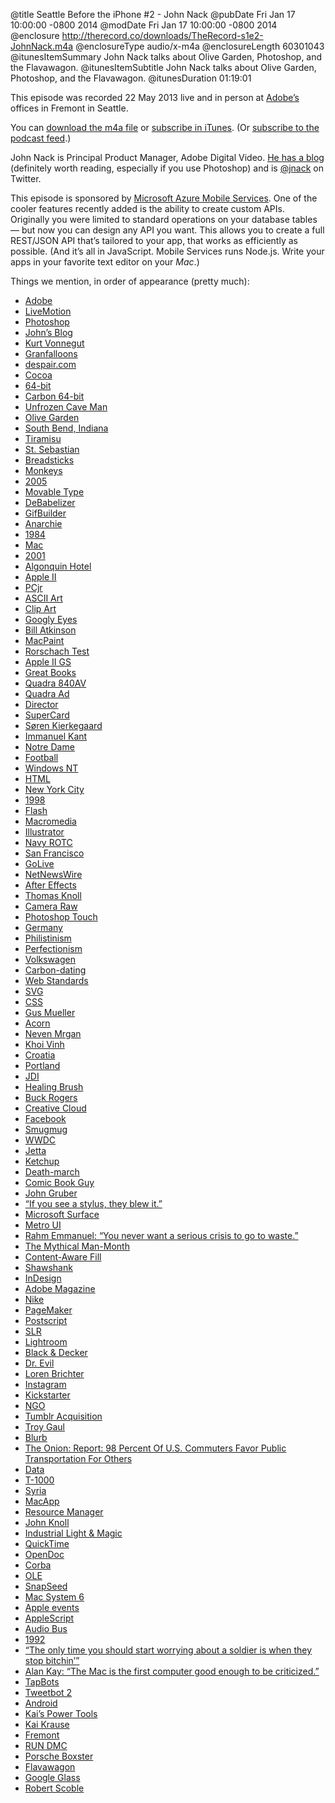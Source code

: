 @title Seattle Before the iPhone #2 - John Nack
@pubDate Fri Jan 17 10:00:00 -0800 2014
@modDate Fri Jan 17 10:00:00 -0800 2014
@enclosure http://therecord.co/downloads/TheRecord-s1e2-JohnNack.m4a
@enclosureType audio/x-m4a
@enclosureLength 60301043
@itunesItemSummary John Nack talks about Olive Garden, Photoshop, and the Flavawagon.
@itunesItemSubtitle John Nack talks about Olive Garden, Photoshop, and the Flavawagon.
@itunesDuration 01:19:01

This episode was recorded 22 May 2013 live and in person at [Adobe’s](http://www.adobe.com/) offices in Fremont in Seattle.

You can <a href="/downloads/TheRecord-s1e2-JohnNack.m4a">download the m4a file</a> or <a href="https://itunes.apple.com/us/podcast/the-record/id791861057">subscribe in iTunes</a>. (Or <a href="https://therecord.co/xml/rss.xml">subscribe to the podcast feed</a>.)

John Nack is Principal Product Manager, Adobe Digital Video. [He has a blog](http://blogs.adobe.com/jnack/) (definitely worth reading, especially if you use Photoshop) and is [@jnack](https://twitter.com/jnack) on Twitter.

<p class="sponsor">This episode is sponsored by <a href=" http://www.windowsazure.com/en-us/develop/mobile/ios/?WT.mc_id=azurebg_us_pmm_mirluna_therecord">Microsoft Azure Mobile Services</a>. One of the cooler features recently added is the ability to create custom APIs. Originally you were limited to standard operations on your database tables — but now you can design any API you want. This allows you to create a full REST/JSON API that’s tailored to your app, that works as efficiently as possible. (And it’s all in JavaScript. Mobile Services runs Node.js. Write your apps in your favorite text editor on your <i>Mac</i>.)</p>

Things we mention, in order of appearance (pretty much):

<ul>
<li><a href="http://adobe.com/">Adobe</a></li>
<li><a href="http://en.wikipedia.org/wiki/Adobe_LiveMotion">LiveMotion</a></li>
<li><a href="http://www.adobe.com/products/photoshop.html">Photoshop</a></li>
<li><a href="http://blogs.adobe.com/jnack/">John’s Blog</a></li>
<li><a href="http://www.vonnegut.com/">Kurt Vonnegut</a></li>
<li><a href="http://en.wikipedia.org/wiki/Granfalloon">Granfalloons</a></li>
<li><a href="http://www.despair.com/">despair.com</a></li>
<li><a href="https://developer.apple.com/technologies/mac/cocoa.html">Cocoa</a></li>
<li><a href="http://en.wikipedia.org/wiki/64-bit_computing">64-bit</a></li>
<li><a href="http://en.wikipedia.org/wiki/Carbon_(API)">Carbon 64-bit</a></li>
<li><a href="http://www.youtube.com/watch?v=G3J89Io28qM">Unfrozen Cave Man</a></li>
<li><a href="http://www.olivegarden.com/">Olive Garden</a></li>
<li><a href="http://www.ci.south-bend.in.us/">South Bend, Indiana</a></li>
<li><a href="http://en.wikipedia.org/wiki/Tiramisu">Tiramisu</a></li>
<li><a href="http://www.catholic.org/saints/saint.php?saint_id=103">St. Sebastian</a></li>
<li><a href="http://abcnews.go.com/GMA/recipe?id=11745412">Breadsticks</a></li>
<li><a href="http://animals.nationalgeographic.com/animals/photos/monkeys/">Monkeys</a></li>
<li><a href="http://en.wikipedia.org/wiki/2005">2005</a></li>
<li><a href="http://movabletype.org/">Movable Type</a></li>
<li><a href="http://www.equilibrium.com/debabelizer/">DeBabelizer</a></li>
<li><a href="https://www.macupdate.com/app/mac/235/gifbuilder">GifBuilder</a></li>
<li><a href="http://nolobe.com/interarchy/">Anarchie</a></li>
<li><a href="http://en.wikipedia.org/wiki/Nineteen_Eighty-Four">1984</a></li>
<li><a href="https://www.apple.com/mac/">Mac</a></li>
<li><a href="http://www.imdb.com/title/tt0062622/">2001</a></li>
<li><a href="http://www.algonquinhotel.com/">Algonquin Hotel</a></li>
<li><a href="http://oldcomputers.net/appleii.html">Apple II</a></li>
<li><a href="http://en.wikipedia.org/wiki/IBM_PCjr">PCjr</a></li>
<li><a href="http://en.wikipedia.org/wiki/ASCII_art">ASCII Art</a></li>
<li><a href="http://en.wikipedia.org/wiki/Clip_art">Clip Art</a></li>
<li><a href="http://en.wikipedia.org/wiki/Googly_eyes">Googly Eyes</a></li>
<li><a href="http://www.folklore.org/ProjectView.py?name=Macintosh&characters=Bill+Atkinson">Bill Atkinson</a></li>
<li><a href="http://www.folklore.org/StoryView.py?story=MacPaint_Evolution.txt">MacPaint</a></li>
<li><a href="http://en.wikipedia.org/wiki/Rorschach_test">Rorschach Test</a></li>
<li><a href="http://oldcomputers.net/appleiigs.html">Apple II GS</a></li>
<li><a href="http://en.wikipedia.org/wiki/Great_books">Great Books</a></li>
<li><a href="http://apple-history.com/840">Quadra 840AV</a></li>
<li><a href="http://www.youtube.com/watch?v=5tw454TPZtU">Quadra Ad</a></li>
<li><a href="http://en.wikipedia.org/wiki/MacroMind_Director">Director</a></li>
<li><a href="http://www.supercard.us/">SuperCard</a></li>
<li><a href="http://en.wikipedia.org/wiki/Søren_Kierkegaard">Søren Kierkegaard</a></li>
<li><a href="http://en.wikipedia.org/wiki/Immanuel_Kant">Immanuel Kant</a></li>
<li><a href="http://www.nd.edu/">Notre Dame</a></li>
<li><a href="http://en.wikipedia.org/wiki/American_football">Football</a></li>
<li><a href="http://en.wikipedia.org/wiki/Windows_NT">Windows NT</a></li>
<li><a href="http://www.w3schools.com/html/">HTML</a></li>
<li><a href="http://www1.nyc.gov/">New York City</a></li>
<li><a href="http://en.wikipedia.org/wiki/1998">1998</a></li>
<li><a href="http://en.wikipedia.org/wiki/Adobe_Flash">Flash</a></li>
<li><a href="http://en.wikipedia.org/wiki/Macromedia">Macromedia</a></li>
<li><a href="http://www.adobe.com/products/illustrator.html">Illustrator</a></li>
<li><a href="http://www.nrotc.navy.mil/">Navy ROTC</a></li>
<li><a href="http://www.sfgov.org/index.asp">San Francisco</a></li>
<li><a href="http://www.adobe.com/support/downloads/product.jsp?product=26&platform=Macintosh">GoLive</a></li>
<li><a href="http://netnewswireapp.com/">NetNewsWire</a></li>
<li><a href="http://www.adobe.com/products/aftereffects.html">After Effects</a></li>
<li><a href="http://en.wikipedia.org/wiki/Thomas_Knoll">Thomas Knoll</a></li>
<li><a href="http://www.adobe.com/products/photoshop/extend.html">Camera Raw</a></li>
<li><a href="http://www.adobe.com/products/photoshop-touch.html">Photoshop Touch</a></li>
<li><a href="https://www.cia.gov/library/publications/the-world-factbook/geos/gm.html">Germany</a></li>
<li><a href="http://en.wikipedia.org/wiki/Philistinism">Philistinism</a></li>
<li><a href="http://en.wikipedia.org/wiki/Perfectionism_(psychology)">Perfectionism</a></li>
<li><a href="http://www.vw.com/en.html">Volkswagen</a></li>
<li><a href="http://en.wikipedia.org/wiki/Radiocarbon_dating">Carbon-dating</a></li>
<li><a href="http://www.webstandards.org/">Web Standards</a></li>
<li><a href="http://en.wikipedia.org/wiki/Scalable_Vector_Graphics">SVG</a></li>
<li><a href="http://en.wikipedia.org/wiki/Cascading_Style_Sheets">CSS</a></li>
<li><a href="http://shapeof.com/">Gus Mueller</a></li>
<li><a href="http://www.flyingmeat.com/acorn/">Acorn</a></li>
<li><a href="https://twitter.com/mrgan">Neven Mrgan</a></li>
<li><a href="http://www.subtraction.com/">Khoi Vinh</a></li>
<li><a href="https://www.cia.gov/library/publications/the-world-factbook/geos/hr.html">Croatia</a></li>
<li><a href="http://www.portlandonline.com/">Portland</a></li>
<li><a href="http://www.internetslang.com/JDI-meaning-definition.asp">JDI</a></li>
<li><a href="http://helpx.adobe.com/photoshop/using/retouching-repairing-images.html">Healing Brush</a></li>
<li><a href="http://en.wikipedia.org/wiki/Buck_Rogers">Buck Rogers</a></li>
<li><a href="http://www.adobe.com/products/creativecloud.html">Creative Cloud</a></li>
<li><a href="http://facebook.com/">Facebook</a></li>
<li><a href="http://www.smugmug.com/">Smugmug</a></li>
<li><a href="https://developer.apple.com/wwdc/">WWDC</a></li>
<li><a href="http://www.vw.com/en/models/jetta/gallery.html">Jetta</a></li>
<li><a href="http://en.wikipedia.org/wiki/Ketchup">Ketchup</a></li>
<li><a href="http://en.wikipedia.org/wiki/Death_march_(project_management)">Death-march</a></li>
<li><a href="http://www.simpsoncrazy.com/characters/comic-book-guy">Comic Book Guy</a></li>
<li><a href="http://daringfireball.net/">John Gruber</a></li>
<li><a href="http://parislemon.com/post/40128357896/if-you-see-a-stylus-they-blew-it">“If you see a stylus, they blew it.”</a></li>
<li><a href="http://www.microsoft.com/surface/en-us">Microsoft Surface</a></li>
<li><a href="http://en.wikipedia.org/wiki/Metro_(design_language)">Metro UI</a></li>
<li><a href="http://www.youtube.com/watch?v=1yeA_kHHLow">Rahm Emmanuel: “You never want a serious crisis to go to waste.”</a></li>
<li><a href="http://en.wikipedia.org/wiki/The_Mythical_Man-Month">The Mythical Man-Month</a></li>
<li><a href="http://www.photoshopessentials.com/photo-editing/content-aware-fill-cs5/">Content-Aware Fill</a></li>
<li><a href="http://www.imdb.com/title/tt0111161/">Shawshank</a></li>
<li><a href="http://www.adobe.com/products/indesign.html">InDesign</a></li>
<li><a href="http://www.adobemagazine.com/">Adobe Magazine</a></li>
<li><a href="http://www.nike.com/">Nike</a></li>
<li><a href="http://en.wikipedia.org/wiki/Adobe_PageMaker">PageMaker</a></li>
<li><a href="http://www.adobe.com/products/postscript/">Postscript</a></li>
<li><a href="http://en.wikipedia.org/wiki/Single-lens_reflex_camera">SLR</a></li>
<li><a href="http://www.adobe.com/products/photoshop-lightroom.html">Lightroom</a></li>
<li><a href="http://www.blackanddecker.com/">Black & Decker</a></li>
<li><a href="http://austinpowers.wikia.com/wiki/Dr._Evil">Dr. Evil</a></li>
<li><a href="https://twitter.com/lorenb">Loren Brichter</a></li>
<li><a href="http://instagram.com/">Instagram</a></li>
<li><a href="http://www.kickstarter.com/">Kickstarter</a></li>
<li><a href="http://en.wikipedia.org/wiki/Non-governmental_organization">NGO</a></li>
<li><a href="http://marissamayr.tumblr.com/post/50902274591/im-delighted-to-announce-that-weve-reached-an">Tumblr Acquisition</a></li>
<li><a href="http://www.troygaul.com/">Troy Gaul</a></li>
<li><a href="http://www.blurb.com/">Blurb</a></li>
<li><a href="http://www.theonion.com/articles/report-98-percent-of-us-commuters-favor-public-tra,1434/">The Onion: Report: 98 Percent Of U.S. Commuters Favor Public Transportation For Others</a></li>
<li><a href="http://en.wikipedia.org/wiki/Data_(Star_Trek)">Data</a></li>
<li><a href="http://terminator.wikia.com/wiki/T-1000_(Terminator_2:_Judgment_Day)">T-1000</a></li>
<li><a href="https://www.cia.gov/library/publications/the-world-factbook/geos/sy.html">Syria</a></li>
<li><a href="http://en.wikipedia.org/wiki/MacApp">MacApp</a></li>
<li><a href="https://code.google.com/p/resourceviewer/">Resource Manager</a></li>
<li><a href="http://en.wikipedia.org/wiki/John_Knoll">John Knoll</a></li>
<li><a href="http://www.ilm.com/">Industrial Light & Magic</a></li>
<li><a href="http://en.wikipedia.org/wiki/QuickTime">QuickTime</a></li>
<li><a href="http://en.wikipedia.org/wiki/OpenDoc">OpenDoc</a></li>
<li><a href="http://en.wikipedia.org/wiki/Common_Object_Request_Broker_Architecture">Corba</a></li>
<li><a href="http://en.wikipedia.org/wiki/Object_Linking_and_Embedding">OLE</a></li>
<li><a href="https://twitter.com/snapseed">SnapSeed</a></li>
<li><a href="http://en.wikipedia.org/wiki/System_6">Mac System 6</a></li>
<li><a href="http://en.wikipedia.org/wiki/Apple_events">Apple events</a></li>
<li><a href="http://en.wikipedia.org/wiki/AppleScript">AppleScript</a></li>
<li><a href="http://audiob.us/">Audio Bus</a></li>
<li><a href="http://en.wikipedia.org/wiki/1992">1992</a></li>
<li><a href="http://www.imdb.com/character/ch0190293/quotes">“The only time you should start worrying about a soldier is when they stop bitchin’”</a></li>
<li><a href="http://books.google.com/books?id=mXnw5tM8QRwC&pg=PA115&lpg=PA115&dq=first+computer+good+enough+to+criticize&source=bl&ots=PxLvdYbqXE&sig=N2QWjFNo-AoPE_PlP1di6HPglQc&hl=en&sa=X&ei=DcjYUs3nF4TzoATV_YGIBQ&ved=0CCsQ6AEwAA#v=onepage&q=first%20computer%20good%20enough%20to%20criticize&f=false">Alan Kay: “The Mac is the first computer good enough to be criticized.”</a></li>
<li><a href="http://tapbots.com/">TapBots</a></li>
<li><a href="https://itunes.apple.com/us/app/tweetbot-2-iphone-ipod-touch/id428851691?mt=8">Tweetbot 2</a></li>
<li><a href="http://www.android.com/">Android</a></li>
<li><a href="http://en.wikipedia.org/wiki/Kai's_Power_Tools">Kai’s Power Tools</a></li>
<li><a href="http://en.wikipedia.org/wiki/Kai_Krause">Kai Krause</a></li>
<li><a href="http://fremont.com/">Fremont</a></li>
<li><a href="http://www.rundmc.com/">RUN DMC</a></li>
<li><a href="http://www.porsche.com/usa/models/boxster/">Porsche Boxster</a></li>
<li><a href="http://jnack.com/flavawagon">Flavawagon</a></li>
<li><a href="http://www.google.com/glass/start/">Google Glass</a></li>
<li><a href="http://scobleizer.com/">Robert Scoble</a></li>
</ul>
